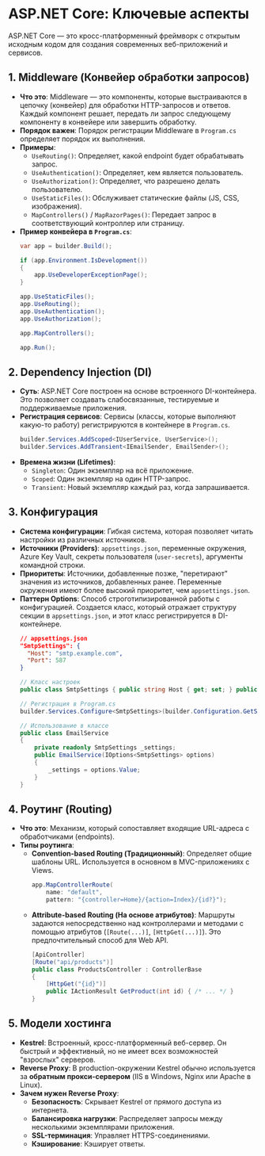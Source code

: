 # ASP.NET Core: Ключевые аспекты

ASP.NET Core — это кросс-платформенный фреймворк с открытым исходным кодом для создания современных веб-приложений и сервисов.

## 1. Middleware (Конвейер обработки запросов)
- **Что это**: Middleware — это компоненты, которые выстраиваются в цепочку (конвейер) для обработки HTTP-запросов и ответов. Каждый компонент решает, передать ли запрос следующему компоненту в конвейере или завершить обработку.
- **Порядок важен**: Порядок регистрации Middleware в `Program.cs` определяет порядок их выполнения.
- **Примеры**:
  - `UseRouting()`: Определяет, какой endpoint будет обрабатывать запрос.
  - `UseAuthentication()`: Определяет, кем является пользователь.
  - `UseAuthorization()`: Определяет, что разрешено делать пользователю.
  - `UseStaticFiles()`: Обслуживает статические файлы (JS, CSS, изображения).
  - `MapControllers()` / `MapRazorPages()`: Передает запрос в соответствующий контроллер или страницу.
- **Пример конвейера в `Program.cs`**:
  ```csharp
  var app = builder.Build();

  if (app.Environment.IsDevelopment())
  {
      app.UseDeveloperExceptionPage();
  }
  
  app.UseStaticFiles();
  app.UseRouting();
  app.UseAuthentication();
  app.UseAuthorization();

  app.MapControllers();
  
  app.Run();
  ```

## 2. Dependency Injection (DI)
- **Суть**: ASP.NET Core построен на основе встроенного DI-контейнера. Это позволяет создавать слабосвязанные, тестируемые и поддерживаемые приложения.
- **Регистрация сервисов**: Сервисы (классы, которые выполняют какую-то работу) регистрируются в контейнере в `Program.cs`.
  ```csharp
  builder.Services.AddScoped<IUserService, UserService>();
  builder.Services.AddTransient<IEmailSender, EmailSender>();
  ```
- **Времена жизни (Lifetimes)**:
  - `Singleton`: Один экземпляр на всё приложение.
  - `Scoped`: Один экземпляр на один HTTP-запрос.
  - `Transient`: Новый экземпляр каждый раз, когда запрашивается.

## 3. Конфигурация
- **Система конфигурации**: Гибкая система, которая позволяет читать настройки из различных источников.
- **Источники (Providers)**: `appsettings.json`, переменные окружения, Azure Key Vault, секреты пользователя (`user-secrets`), аргументы командной строки.
- **Приоритеты**: Источники, добавленные позже, "перетирают" значения из источников, добавленных ранее. Переменные окружения имеют более высокий приоритет, чем `appsettings.json`.
- **Паттерн Options**: Способ строготипизированной работы с конфигурацией. Создается класс, который отражает структуру секции в `appsettings.json`, и этот класс регистрируется в DI-контейнере.
  ```json
  // appsettings.json
  "SmtpSettings": {
    "Host": "smtp.example.com",
    "Port": 587
  }
  ```
  ```csharp
  // Класс настроек
  public class SmtpSettings { public string Host { get; set; } public int Port { get; set; } }
  
  // Регистрация в Program.cs
  builder.Services.Configure<SmtpSettings>(builder.Configuration.GetSection("SmtpSettings"));
  
  // Использование в классе
  public class EmailService
  {
      private readonly SmtpSettings _settings;
      public EmailService(IOptions<SmtpSettings> options)
      {
          _settings = options.Value;
      }
  }
  ```

## 4. Роутинг (Routing)
- **Что это**: Механизм, который сопоставляет входящие URL-адреса с обработчиками (endpoints).
- **Типы роутинга**:
  - **Convention-based Routing (Традиционный)**: Определяет общие шаблоны URL. Используется в основном в MVC-приложениях с Views.
    ```csharp
    app.MapControllerRoute(
        name: "default",
        pattern: "{controller=Home}/{action=Index}/{id?}");
    ```
  - **Attribute-based Routing (На основе атрибутов)**: Маршруты задаются непосредственно над контроллерами и методами с помощью атрибутов (`[Route(...)]`, `[HttpGet(...)]`). Это предпочтительный способ для Web API.
    ```csharp
    [ApiController]
    [Route("api/products")]
    public class ProductsController : ControllerBase
    {
        [HttpGet("{id}")]
        public IActionResult GetProduct(int id) { /* ... */ }
    }
    ```

## 5. Модели хостинга
- **Kestrel**: Встроенный, кросс-платформенный веб-сервер. Он быстрый и эффективный, но не имеет всех возможностей "взрослых" серверов.
- **Reverse Proxy**: В production-окружении Kestrel обычно используется за **обратным прокси-сервером** (IIS в Windows, Nginx или Apache в Linux).
- **Зачем нужен Reverse Proxy**:
  - **Безопасность**: Скрывает Kestrel от прямого доступа из интернета.
  - **Балансировка нагрузки**: Распределяет запросы между несколькими экземплярами приложения.
  - **SSL-терминация**: Управляет HTTPS-соединениями.
  - **Кэширование**: Кэширует ответы.
